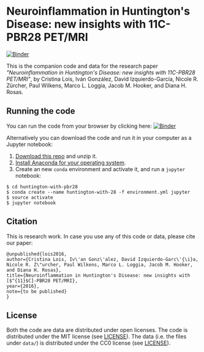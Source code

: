 # Neuroinflammation in Huntington's Disease: new insights with 11C-PBR28 PET/MRI

[![Binder](http://mybinder.org/badge.svg)](http://mybinder.org/repo/hookerlab/huntington-with-pbr28)

This is the companion code and data for the research paper *"Neuroinflammation in Huntington's Disease: new insights with 11C-PBR28 PET/MRI"*, by Cristina Lois, Iv&aacute;n Gonz&aacute;lez, David Izquierdo-Garc&iacute;a, Nicole R. Z&uuml;rcher, Paul Wilkens, Marco L. Loggia, Jacob M. Hooker, and Diana H. Rosas.

## Running the code

You can run the code from your browser by clicking here: [![Binder](http://mybinder.org/badge.svg)](http://mybinder.org/repo/hookerlab/huntington-with-pbr28)

Alternatively you can download the code and run it in your computer as a Jupyter notebook:

1. [Download this repo](https://github.com/hookerlab/huntington-with-pbr28/archive/master.zip) and unzip it.
2. [Install Anaconda for your operating system](https://www.continuum.io/downloads).
3. Create an new `conda` environment and activate it, and run a `jupyter` notebook:
```
$ cd huntington-with-pbr28
$ conda create --name huntington-with-28 -f environment.yml jupyter
$ source activate
$ jupyter notebook
```

## Citation

This is research work. In case you use any of this code or data, please cite our paper:

```
@unpublished{lois2016,
author={Cristina Lois, Iv\'an Gonz\'alez, David Izquierdo-Garc\'{\i}a, Nicole R. Z\"urcher, Paul Wilkens, Marco L. Loggia, Jacob M. Hooker, and Diana H. Rosas},
title={Neuroinflammation in Huntington's Disease: new insights with [$^{11}$C]-PBR28 PET/MRI},
year={2016},
note={to be published}
}
```

## License

Both the code are data are distributed under open licenses.  The code is distributed under the MIT license (see [LICENSE](LICENSE)). The data (i.e. the files under `data/`) is distributed under the CC0 license (see [LICENSE](./data/LICENSE)).
